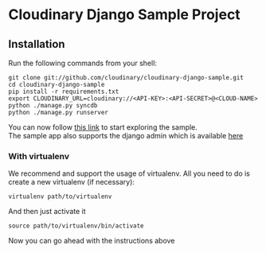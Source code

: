 Cloudinary Django Sample Project
=============================

## Installation
Run the following commands from your shell:

    git clone git://github.com/cloudinary/cloudinary-django-sample.git
    cd cloudinary-django-sample
    pip install -r requirements.txt
    export CLOUDINARY_URL=cloudinary://<API-KEY>:<API-SECRET>@<CLOUD-NAME>
    python ./manage.py syncdb
    python ./manage.py runserver

You can now follow [this link](http://localhost:8000/) to start exploring the sample.   
The sample app also supports the django admin which is available [here](http://localhost:8000/admin)

### With virtualenv
We recommend and support the usage of virtualenv. All you need to do is create a new virtualenv (if necessary):

    virtualenv path/to/virtualenv

And then just activate it

    source path/to/virtualenv/bin/activate

Now you can go ahead with the instructions above
